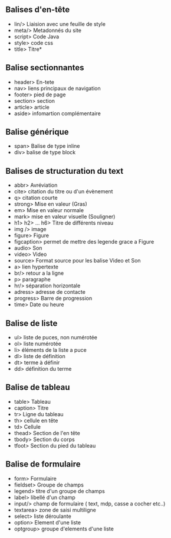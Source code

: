 ## Balises d'en-tête

* lin/> Liaision avec une feuille de style
* meta/> Metadonnés du site
* script> Code Java
* style> code css
* title> Titre*

## Balise sectionnantes

* header> En-tete
* nav> liens principaux de navigation
* footer> pied de page
* section> section
* article> article
* aside> infomartion complémentaire

## Balise générique

* span> Balise de type inline
* div> balise de type block
 

## Balises de structuration du text

* abbr> Avréviation
* cite> citation du titre ou d'un évènement
* q> citation courte
* strong> Mise en valeur (Gras)
* em> Mise en valeur normale
* mark> mise en valeur visuelle (Souligner)
* h1> h2> ... h6>  Titre de différents niveau
* img /> image
* figure> Figure
* figcaption> permet de mettre des legende grace a Figure
* audio> Son
* video> Video
* source> Format source pour les balise Video et Son
* a> lien hypertexte
* br/> retour a la ligne
* p> paragraphe
* hr/> séparation horizontale
* adress> adresse de contacte
* progress> Barre de progression
* time> Date ou heure

## Balise de liste

* ul> liste de puces, non numérotée
* ol> liste numérotée
* li> éléments de la liste a puce
* dl> liste de définition
* dt> terme à définir
* dd> définition du terme

## Balise de tableau

* table> Tableau
* caption> Titre 
* tr> Ligne du tableau
* th> cellule en tête
* td> Cellule
* thead> Section de l'en tête
* tbody> Section du corps
* tfoot> Section du pied du tableau

## Balise de formulaire

* form> Formulaire
* fieldset> Groupe de champs
* legend> titre d'un groupe de champs
* label> libellé d'un champ
* input/> champ de formulaire ( text, mdp, casse a cocher etc..)
* textarea> zone de saisi multiligne
* select> liste déroulante
* option> Element d'une liste
* optgroup> groupe d'elements d'une liste
